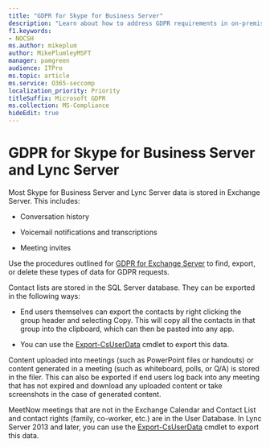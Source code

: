 ```yaml
---
title: "GDPR for Skype for Business Server"
description: "Learn about how to address GDPR requirements in on-premises Skype for Business Server and Lync Server."
f1.keywords:
- NOCSH
ms.author: mikeplum
author: MikePlumleyMSFT
manager: pamgreen
audience: ITPro
ms.topic: article
ms.service: O365-seccomp
localization_priority: Priority
titleSuffix: Microsoft GDPR
ms.collection: MS-Compliance
hideEdit: true
---
```


# GDPR for Skype for Business Server and Lync Server

Most Skype for Business Server and Lync Server data is stored in Exchange Server. This includes:

-   Conversation history

-   Voicemail notifications and transcriptions

-   Meeting invites

Use the procedures outlined for [GDPR for Exchange Server](gdpr-for-exchange-server.md) to find, export, or delete these types of data for GDPR requests.

Contact lists are stored in the SQL Server database. They can be exported in the following ways:

-   End users themselves can export the contacts by right clicking the group header and selecting Copy. This will copy all the contacts in that group into the clipboard, which can then be pasted into any app.

-   You can use the [Export-CsUserData](/powershell/module/skype/export-csuserdata) cmdlet to export this data.

Content uploaded into meetings (such as PowerPoint files or handouts) or content generated in a meeting (such as whiteboard, polls, or Q/A) is stored in the filer. This can also be exported if end users log back into any meeting that has not expired and download any uploaded content or take screenshots in the case of generated content.

MeetNow meetings that are not in the Exchange Calendar and Contact List and contact rights (family, co-worker, etc.) are in the User Database. In Lync Server 2013 and later, you can use the [Export-CsUserData](/powershell/module/skype/export-csuserdata) cmdlet to export this data.

